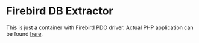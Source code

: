 # Firebird DB Extractor

This is just a container with Firebird PDO driver. 
Actual PHP application can be found [here](https://github.com/keboola/db-extractor).